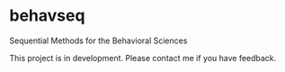 # behavseq
Sequential Methods for the Behavioral Sciences


This project is in development. Please contact me if you have feedback.
